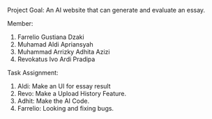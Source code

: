 Project Goal:
An AI website that can generate and evaluate an essay.

Member:

1. Farrelio Gustiana Dzaki
2. Muhamad Aldi Apriansyah
3. Muhammad Arrizky Adhita Azizi
4. Revokatus Ivo Ardi Pradipa

Task Assignment:

1. Aldi: Make an UI for essay result
2. Revo: Make a Upload History Feature.
3. Adhit: Make the AI Code.
4. Farrelio: Looking and fixing bugs.

